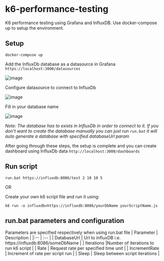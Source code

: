 # k6-performance-testing
K6 performance testing using Grafana and InfluxDB.
Use docker-compose up to setup the environment.	
## Setup
```
docker-compose up
```
Add the InfluxDb database as a datasource in Grafana 
```https://localhost:3000/datasources```

![image](https://user-images.githubusercontent.com/44115633/201715414-c8093896-18eb-4356-943e-1e87685a818a.png)

Configure datasource to connect to InfluxDb

![image](https://user-images.githubusercontent.com/44115633/201715647-56cb1bcb-5de6-4d52-9021-2baee863c6aa.png)

Fill in your database name

![image](https://user-images.githubusercontent.com/44115633/201716298-330d1b5b-15de-469e-975c-3f36dd85c0a1.png)

_Note: The database has to exists in InfluxDb in order to connect to it. If you don't want to create the database manually you can just run ```run.bat``` it will auto generate a database with specified databaseUrl param_

After going through these steps, the setup is complete and you can create dashboard using InfluxDb data
```http://localhost:3000/dashboards```

## Run script
```
run.bat https://influxdb:8086/test 2 10 10 5
```
OR

Create your own k6 script file and run it using:
```
k6 run -o influxdb=https://influxdb:8086/yourDbName yourScriptName.js
```

## run.bat parameters and configuration
Parameters are specified respectively when using run.bat file
| Parameter | Description    |
|:--    | :--   |
| DatabaseUrl | Url to influxDB i.e. https://influxdb:8086/someDbName |
| Iterations |Number of iterations to run k6 script |
| Rate | Request rate per specified time unit  |
| IncrementRate | Increment of rate per script run  |
| Sleep | Sleep between script iterations  |
